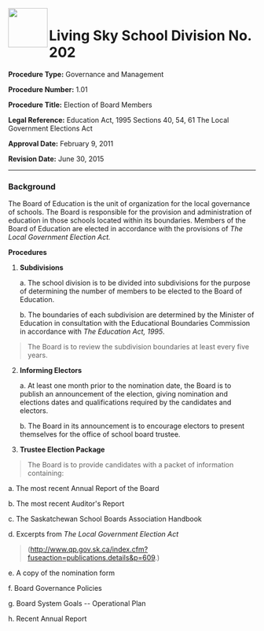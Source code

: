 <img src="https://livingskyschooldivision.github.io/AdminProceduresPublic/LivingSkySDlogo.svg" width=80 align=left> 

# Living Sky School Division No. 202



**Procedure Type:**   		Governance and Management

**Procedure Number:**		1.01
	
**Procedure Title:**  	    Election of Board Members
 	
**Legal Reference:**	   Education Act, 1995 Sections 40, 54, 61
	                       The Local Government Elections Act

**Approval Date:**	       February 9, 2011

**Revision Date:**	       June 30, 2015

-----

### Background

The Board of Education is the unit of organization for the local
governance of schools. The Board is responsible for the provision and
administration of education in those schools located within its
boundaries. Members of the Board of Education are elected in accordance
with the provisions of *The Local Government Election Act.*

**Procedures**

1.  **Subdivisions**

    a.  The school division is to be divided into subdivisions for the
        purpose of determining the number of members to be elected to
        the Board of Education.

    b.  The boundaries of each subdivision are determined by the
        Minister of Education in consultation with the Educational
        Boundaries Commission in accordance with *The Education Act,
        1995*.

> The Board is to review the subdivision boundaries at least every five
> years.

2.  **Informing Electors**

    a.  At least one month prior to the nomination date, the Board is to
        publish an announcement of the election, giving nomination and
        elections dates and qualifications required by the candidates
        and electors.

    b.  The Board in its announcement is to encourage electors to
        present themselves for the office of school board trustee.

3.  **Trustee Election Package**

> The Board is to provide candidates with a packet of information
> containing:

a.  The most recent Annual Report of the Board

b.  The most recent Auditor's Report

c.  The Saskatchewan School Boards Association Handbook

d.  Excerpts from *The Local Government Election Act*

> (<http://www.qp.gov.sk.ca/index.cfm?fuseaction=publications.details&p=609>.)

e.  A copy of the nomination form

f.  Board Governance Policies

g.  Board System Goals -- Operational Plan

h.  Recent Annual Report
